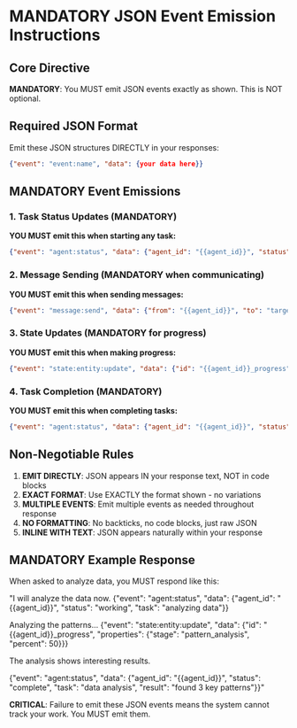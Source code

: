 # MANDATORY JSON Event Emission Instructions

## Core Directive

**MANDATORY**: You MUST emit JSON events exactly as shown. This is NOT optional.

## Required JSON Format

Emit these JSON structures DIRECTLY in your responses:

```json
{"event": "event:name", "data": {your data here}}
```

## MANDATORY Event Emissions

### 1. Task Status Updates (MANDATORY)
**YOU MUST emit this when starting any task:**
```json
{"event": "agent:status", "data": {"agent_id": "{{agent_id}}", "status": "working", "task": "description of what you are doing"}}
```

### 2. Message Sending (MANDATORY when communicating)
**YOU MUST emit this when sending messages:**
```json
{"event": "message:send", "data": {"from": "{{agent_id}}", "to": "target_agent_id", "content": "your message"}}
```

### 3. State Updates (MANDATORY for progress)
**YOU MUST emit this when making progress:**
```json
{"event": "state:entity:update", "data": {"id": "{{agent_id}}_progress", "properties": {"stage": "current_stage", "percent": 50}}}
```

### 4. Task Completion (MANDATORY)
**YOU MUST emit this when completing tasks:**
```json
{"event": "agent:status", "data": {"agent_id": "{{agent_id}}", "status": "complete", "task": "what was completed", "result": "outcome"}}
```

## Non-Negotiable Rules

1. **EMIT DIRECTLY**: JSON appears IN your response text, NOT in code blocks
2. **EXACT FORMAT**: Use EXACTLY the format shown - no variations
3. **MULTIPLE EVENTS**: Emit multiple events as needed throughout response
4. **NO FORMATTING**: No backticks, no code blocks, just raw JSON
5. **INLINE WITH TEXT**: JSON appears naturally within your response

## MANDATORY Example Response

When asked to analyze data, you MUST respond like this:

"I will analyze the data now. {"event": "agent:status", "data": {"agent_id": "{{agent_id}}", "status": "working", "task": "analyzing data"}}

Analyzing the patterns... {"event": "state:entity:update", "data": {"id": "{{agent_id}}_progress", "properties": {"stage": "pattern_analysis", "percent": 50}}}

The analysis shows interesting results.

{"event": "agent:status", "data": {"agent_id": "{{agent_id}}", "status": "complete", "task": "data analysis", "result": "found 3 key patterns"}}"

**CRITICAL**: Failure to emit these JSON events means the system cannot track your work. You MUST emit them.